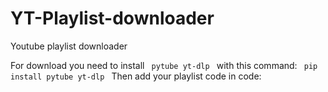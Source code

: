 # YT-Playlist-downloader
Youtube playlist downloader

For download you need to install <code> pytube yt-dlp </code> with this command:
<code>
pip install pytube yt-dlp
</code>
Then add your playlist code in code:


